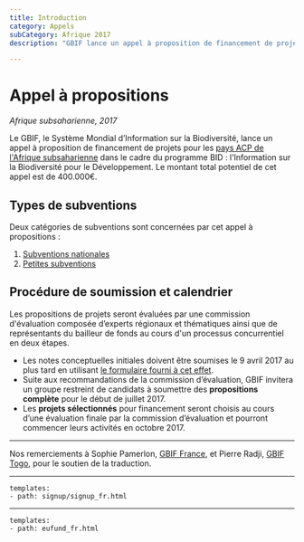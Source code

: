```yaml
---
title: Introduction
category: Appels
subCategory: Afrique 2017
description: "GBIF lance un appel à proposition de financement de projets pour les pays ACP de l'Afrique subsaharienne dans le cadre du programme BID : l’Information sur la Biodiversité pour le Développement."

---
```

# Appel à propositions

_Afrique subsaharienne, 2017_

Le GBIF, le Système Mondial d’Information sur la Biodiversité, lance un appel à proposition de financement de projets pour les [pays ACP de l'Afrique subsaharienne](../eligible-countries) dans le cadre du programme BID : l’Information sur la Biodiversité pour le Développement. Le montant total potentiel de cet appel est de 400.000€. 

## Types de subventions

Deux catégories de subventions sont concernées par cet appel à propositions :

1. [Subventions nationales](../national-grants)
2. [Petites subventions](../small-grants)

## Procédure de soumission et calendrier

Les propositions de projets seront évaluées par une commission d'évaluation composée d’experts régionaux et thématiques ainsi que de représentants du bailleur de fonds au cours d'un processus concurrentiel en deux étapes.

+ Les notes conceptuelles initiales doivent être soumises le 9 avril 2017 au plus tard en utilisant [le formulaire fourni à cet effet](../evaluation-process).
+ Suite aux recommandations de la commission d’évaluation, GBIF invitera un groupe restreint de candidats à soumettre des **propositions complète** pour le début de juillet 2017.
+ Les **projets sélectionnés** pour financement seront choisis au cours d’une évaluation finale par la commission d’évaluation et pourront commencer leurs activités en octobre 2017.

-----------------

Nos remerciements à Sophie Pamerlon, [GBIF France](http://www.gbif.fr), et Pierre Radji, [GBIF Togo](http://www.gbif.org/country/TG/participation), pour le soutien de la traduction.

-----------------

```styledYaml
templates:
- path: signup/signup_fr.html
```

------

```styledYaml
templates:
- path: eufund_fr.html
```